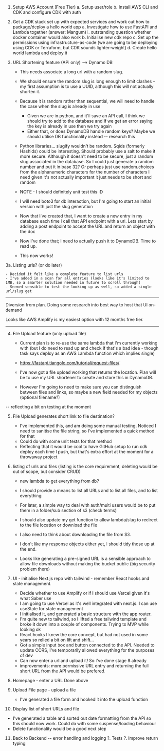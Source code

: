 1. Setup AWS Account (Free Tier)
   a. Setup user/role
   b. Install AWS CLI and CDK and configure CDK with auth

2. Get a CDK stack set up with expected services and work out how to package/deploy a hello world app
   a. Investigate how to use FastAPI and Lambda together (answer: Mangum)
   i. outstanding question whether docker container would also work
   b. Initialise new cdk repo
   c. Set up the permissions using infrastructure-as-code (we are going to be deploying using CDK or Terraform, but CDK sounds lighter-weight)
   d. Create hello world lambda and deploy it

3. URL Shortening feature (API only) --> Dynamo DB

   - This needs associate a long url with a random slug.
   - We should ensure the random slug is long enough to limit clashes - my first assumption is to use a UUID, although this will not actually shorten it.
   - Because it is random rather than sequential, we will need to handle the case when the slug is already in use
     - Given we are in python, and it'll save an API call, I think we should try to add to the database and if we get an error saying the key is already in use then we try again
     - Either that, or does DynamoDB handle random keys? Maybe we should utilise DB functionality instead -- research this
   - Python libraries... slugify wouldn't be random. Sqids (formerly Hashids) could be interesting. Should probably use a salt to make it more secure. Although it doesn't need to be secure, just a random slug associated in the database. So I could just generate a random number and put it in base 32? Or perhaps just use random.choices from the alphanumeric characters for the number of characters I need given it's not actually important it just needs to be short and random
   - NOTE - I should definitely unit test this :D

   - I will need boto3 for db interaction, but I'm going to start an initial version with just the slug generation

   - Now that I've created that, I want to create a new entry in my database each time I call that API endpoint with a url. Lets start by adding a post endpoint to accept the URL and return an object with the doc

   - Now I've done that; I need to actually push it to DynamoDB. Time to read up.
   - This now works!

3a. Listing urls? (or do later)

    - Decided it felt like a complete feature to list urls
    - I've added in a scan for all entries (looks like it's limited to 1MB, so a smarter solution needed in future to scroll through)
    - Seemed sensible to test the looking up as well, so added a single url/slug get

---

Diversion from plan. Doing some research into best way to host that UI on-demand

Looks like AWS Amplify is my easiest option with 12 months free tier.

---

4. File Upload feature (only upload file)

   - Current plan is to re-use the same lambda that I'm currently working with (but I do need to read up and check if that's a bad idea - though task says deploy as an AWS Lambda function which implies single)
   - https://fastapi.tiangolo.com/tutorial/request-files/

   - I've now got a file upload working that returns the location. Plan will be to use my URL shortener to create and store this in DynamoDB.
   - However I'm going to need to make sure you can distinguish between files and links, so maybe a new field needed for my objects (optional filename?)

-- reflecting a bit on testing at the moment

5. File Upload generates short link to file destination?

   - I've implemented this, and am doing some manual testing. Noticed I need to sanitise the file string, so I've implemented a quick method for that
   - Could do with some unit tests for that method
   - Reflecting that it would be cool to have GitHub setup to run cdk deploy each time I push, but that's extra effort at the moment for a throwaway project

6. listing of urls and files (listing is the core requirement, deleting would be out of scope, but consider CRUD)

   - new lambda to get everything from db?
   - I should provide a means to list all URLs and to list all files, and to list everything
   - For later, a simple way to deal with auth/multi users would be to put them in a folder/sub section of s3 (check terms)
   - I should also update my get function to allow lambda/slug to redirect to the file location or download the file
   - I also need to think about downloading the file from S3.
   - I don't like my response objects either yet, I should tidy those up at the end.

   - Looks like generating a pre-signed URL is a sensible approach to allow file downloads without making the bucket public (big security problem there)

7. UI - initialise Next.js repo with tailwind - remember React hooks and state management.

   - Decide whether to use Amplify or if I should use Vercel given it's what Saber use
   - I am going to use Vercel as it's well integrated with next.js. I can use useState for state management
   - I initialised it, and generated a basic structure with the app router.
   - I'm quite new to tailwind, so I lifted a free tailwind template and broke it down into a couple of components. Trying to MVP while looking ok
   - React hooks I knew the core concept, but had not used in some years so relied a bit on lift and shift...
   - Got a simple input box and button connected to the API. Needed to update CORS, I've temporarily allowed everything for the purposes of dev
   - Can now enter a url and upload it! So I've done stage 8 already
   - improvements: more permissive URL entry and returning the full short URL from the API would be prefered.

8. Homepage - enter a URL
   Done above

9. Upload File page - upload a file

   - I've generated a file form and hooked it into the upload function

10. Display list of short URLs and file

- I've generated a table and sorted out date formatting from the API so this should now work. Could do with some suspense/loading behaviour
- Delete functionality would be a good next step

11. Back to Backend -- error handling and logging
    ?. Tests
    ?. Improve return typing

